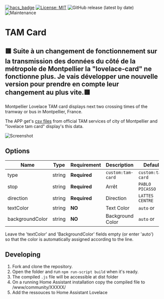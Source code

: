 [![hacs_badge](https://img.shields.io/badge/HACS-Default-41BDF5.svg?style=for-the-badge)](https://github.com/hacs/integration) [![License: MIT](https://img.shields.io/github/license/MathisAlepis/lovelace-tam-card?style=for-the-badge)](https://opensource.org/licenses/MIT) ![GitHub release (latest by date)](https://img.shields.io/github/v/release/MathisAlepis/lovelace-tam-card?style=for-the-badge) ![Maintenance](https://img.shields.io/maintenance/yes/2024?style=for-the-badge)

# TAM Card

## 🟥 Suite à un changement de fonctionnement sur la transmission des données du côté de la métropole de Montpellier la "lovelace-card" ne fonctionne plus. Je vais développer une nouvelle version pour prendre en compte leur changement au plus vite.🟥

Montpellier Lovelace TAM card displays next two crossing times of the tramway or bus in Montpellier, France.

The APP get's [csv files](https://data.montpellier3m.fr/dataset/offre-de-transport-tam-en-temps-reel) from official TAM services of city of Montpellier and "lovelace tam card" display's this data.


![Screenshot](https://raw.githubusercontent.com/MathisAlepis/lovelace-tam-card/main/screenshot.png 'Example Card')

## Options

| Name				| Type		| Requirement		| Description			| Default			|
| ----------------- | --------- | ----------------- | --------------------- | ----------------- |
| type				|	string	|	**Required**	| `custom:tam-card`		| `custom:tam-card`	|
| stop				|	string	|	**Required**	| Arrêt					| `PABLO PICASSO`	|
| direction 		|	string	|	**Required**	| Direction				| `LATTES CENTRE`	|
| textColor			|	string	|	**NO**			| Text Color			| `auto` or ` ` 	|
| backgroundColor	|	string	|	**NO**			| Background Color		| `auto` or ` ` 	|

Leave the 'textColor' and 'BackgroundColor' fields empty (or enter 'auto') so that the color is automatically assigned according to the line.

## Developing

1. Fork and clone the repository.
2. Open the folder and run `npm run-script build` when it's ready.
3. The compiled `.js` file will be accessible at dist folder
4. On a running Home Assistant installation copy the compiled file to /www/community/XXXXX/
5. Add the ressouces to Home Assistant Lovelace
